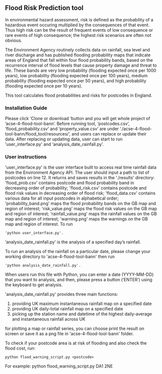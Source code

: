 ## Flood Risk Prediction tool

In environmental hazard assessment, risk is defined as the probability of a hazardous event occuring multiplied by the consequences of that event. Thus high risk can be the result of frequent events of low consequence or rare events of high consequence; the highest risk scenarios are often not obvious.

The Environment Agency routinely collects data on rainfall, sea level and river discharge and has published flooding probability maps that indicate areas of England that fall within four flood probability bands, based on the recurrence interval of flood levels that cause property damage and threat to life. These bands are very low probability (flooding expected once per 1000 years), low probability (flooding expected once per 100 years), medium probability (flooding expected once per 50 years), and high probability (flooding expected once per 10 years).

This tool calculates flood probabilities and risks for postcodes in England.

### Installation Guide

Please click ‘Clone or download ‘button and you will get whole project of ’acse-4-flood-tool-bann’.
Before running tool, ‘postcodes.csv’, ‘flood_probability.csv’ and ‘property_value.csv’ are under ‘./acse-4-flood-tool-bann/flood_tool/resources/’, and users can replace or update their data.
After replacing or updating data, user can start to run 'user_interface.py' and ‘analysis_date_rainfall.py’.

### User instructions

'user_interface.py' is the user interface built to access real time rainfall data from the Environment Agency API. 
The user should input a path to list of postcodes on line 12.
It returns and saves results in the './results' directory: 'flood_prob.csv' contains postcode and flood probability band in decreasing order of probability; 'flood_risk.csv' contains postcode and flood risk values in decreasing order of flood risk; 'flood_data.csv' contains various data for all input postcodes in alphabetical order; 'probability_band.png' maps the flood probability bands on the GB map and region of interest; 'risk_value.png' maps the flood risk values on the GB map and region of interest; 'rainfall_value.png' maps the rainfall values on the GB map and region of interest; 'warning.png' maps the warnings on the GB map and region of interest.
To run 
```
'python user_interface.py'.
```

‘analysis_date_rainfall.py’ is the analysis of a specified day’s rainfall.


To run an analysis of the rainfall on a particular date, please change your working directory to 'acse-4-flood-tool-bann' then run
```
'python analysis_date_rainfall.py'.
```

When users run this file with Python, you can enter a date (YYYY-MM-DD) that you want to analysis, and then, please press a button (‘ENTER’) using the keyboard to get analysis.

'analysis_date_rainfall.py' provides three main functions:
  1. providing UK maximum instantaneous rainfall map on a specified date
  2. providing UK daily-total rainfall map on a specified date
  3. picking up the station name and datetime of the highest daily-average and instantaneous rainfall across UK  
  
  for plotting a map or rainfall series, you can choose print the result on screen or save it as a png file in 'acse-4-flood-tool-bann' folder.
  
  To check if your postcode area is at risk of flooding and also check the flood cost, run:
  ```
  python flood_warning_script.py <postcode>
  ```
  For example: python flood_warning_script.py DA1 2NE







